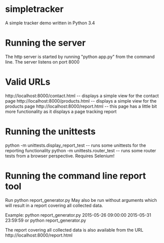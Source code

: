 # simpletracker
A simple tracker demo written in Python 3.4

Running the server
==================
The http server is started by running "python app.py" from the command line.
The server listens on port 8000

Valid URLs
==========
http://localhost:8000/contact.html -- displays a simple view for the contact page
http://localhost:8000/products.html -- displays a simple view for the products page
http://localhost:8000/report.html -- this page has a little bit more functionality as it displays a page tracking report

Running the unittests
=====================
python -m unittests.display_report_test -- runs some unittests for the reporting functionality
python -m unittests.router_test -- runs some router tests from a browser perspective. Requires Selenium!

Running the command line report tool
====================================
Run python report_generator.py <from-date> <from-time> <to-date> <to-time>
May also be run without arguments which will result in a report covering all collected data.

Example:
python report_generator.py 2015-05-26 09:00:00 2015-05-31 23:59:59
or
python report_generator.py

The report covering all collected data is also available from the URL http://localhost:8000/report.html


